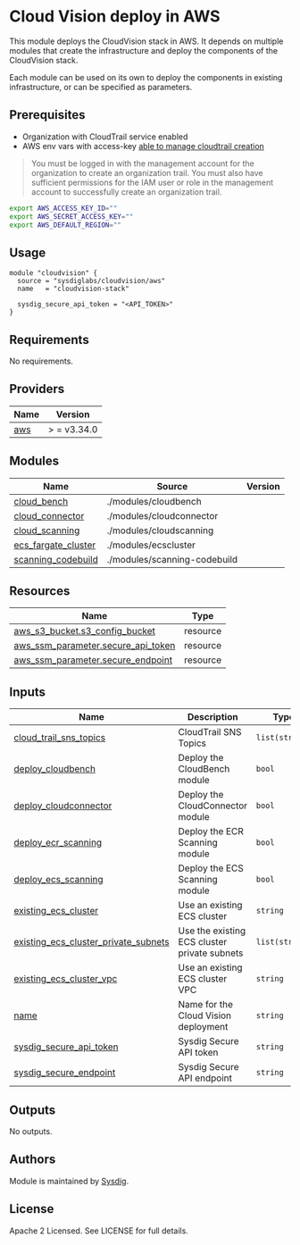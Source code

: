 # Cloud Vision deploy in AWS

This module deploys the CloudVision stack in AWS. It depends on multiple modules that create the infrastructure and
deploy the components of the CloudVision stack.

Each module can be used on its own to deploy the components in existing infrastructure, or can be specified as
parameters.

## Prerequisites

- Organization with CloudTrail service enabled
- AWS env vars with access-key [able to manage cloudtrail creation](https://docs.aws.amazon.com/awscloudtrail/latest/userguide/creating-trail-organization.html)

> You must be logged in with the management account for the organization to create an organization trail. You must also have sufficient permissions for the IAM user or role in the management account to successfully create an organization trail.

```bash
export AWS_ACCESS_KEY_ID=""
export AWS_SECRET_ACCESS_KEY=""
export AWS_DEFAULT_REGION=""
```


## Usage

```hcl
module "cloudvision" {
  source = "sysdiglabs/cloudvision/aws"
  name   = "cloudvision-stack"
  
  sysdig_secure_api_token = "<API_TOKEN>"
}
```

## Requirements

No requirements.

## Providers

| Name                                              | Version     |
| ------------------------------------------------- | ----------- |
| <a name="provider_aws"></a> [aws](#provider\_aws) | > = v3.34.0 |

## Modules

| Name                                                                                              | Source                       | Version |
| ------------------------------------------------------------------------------------------------- | ---------------------------- | ------- |
| <a name="module_cloud_bench"></a> [cloud\_bench](#module\_cloud\_bench)                           | ./modules/cloudbench         |         |
| <a name="module_cloud_connector"></a> [cloud\_connector](#module\_cloud\_connector)               | ./modules/cloudconnector     |         |
| <a name="module_cloud_scanning"></a> [cloud\_scanning](#module\_cloud\_scanning)                  | ./modules/cloudscanning      |         |
| <a name="module_ecs_fargate_cluster"></a> [ecs\_fargate\_cluster](#module\_ecs\_fargate\_cluster) | ./modules/ecscluster         |         |
| <a name="module_scanning_codebuild"></a> [scanning\_codebuild](#module\_scanning\_codebuild)      | ./modules/scanning-codebuild |         |

## Resources

| Name                                                                                                                            | Type     |
| ------------------------------------------------------------------------------------------------------------------------------- | -------- |
| [aws_s3_bucket.s3_config_bucket](https://registry.terraform.io/providers/hashicorp/aws/latest/docs/resources/s3_bucket)         | resource |
| [aws_ssm_parameter.secure_api_token](https://registry.terraform.io/providers/hashicorp/aws/latest/docs/resources/ssm_parameter) | resource |
| [aws_ssm_parameter.secure_endpoint](https://registry.terraform.io/providers/hashicorp/aws/latest/docs/resources/ssm_parameter)  | resource |

## Inputs

| Name                                                                                                                                                   | Description                                  | Type           | Default                       | Required |
| ------------------------------------------------------------------------------------------------------------------------------------------------------ | -------------------------------------------- | -------------- | ----------------------------- |:--------:|
| <a name="input_cloud_trail_sns_topics"></a> [cloud\_trail\_sns\_topics](#input\_cloud\_trail\_sns\_topics)                                             | CloudTrail SNS Topics                        | `list(string)` | n/a                           |   yes    |
| <a name="input_deploy_cloudbench"></a> [deploy\_cloudbench](#input\_deploy\_cloudbench)                                                                | Deploy the CloudBench module                 | `bool`         | `true`                        |    no    |
| <a name="input_deploy_cloudconnector"></a> [deploy\_cloudconnector](#input\_deploy\_cloudconnector)                                                    | Deploy the CloudConnector module             | `bool`         | `true`                        |    no    |
| <a name="input_deploy_ecr_scanning"></a> [deploy\_ecr\_scanning](#input\_deploy\_ecr\_scanning)                                                        | Deploy the ECR Scanning module               | `bool`         | `true`                        |    no    |
| <a name="input_deploy_ecs_scanning"></a> [deploy\_ecs\_scanning](#input\_deploy\_ecs\_scanning)                                                        | Deploy the ECS Scanning module               | `bool`         | `true`                        |    no    |
| <a name="input_existing_ecs_cluster"></a> [existing\_ecs\_cluster](#input\_existing\_ecs\_cluster)                                                     | Use an existing ECS cluster                  | `string`       | `""`                          |    no    |
| <a name="input_existing_ecs_cluster_private_subnets"></a> [existing\_ecs\_cluster\_private\_subnets](#input\_existing\_ecs\_cluster\_private\_subnets) | Use the existing ECS cluster private subnets | `list(string)` | `[]`                          |    no    |
| <a name="input_existing_ecs_cluster_vpc"></a> [existing\_ecs\_cluster\_vpc](#input\_existing\_ecs\_cluster\_vpc)                                       | Use an existing ECS cluster VPC              | `string`       | `""`                          |    no    |
| <a name="input_name"></a> [name](#input\_name)                                                                                                         | Name for the Cloud Vision deployment         | `string`       | n/a                           |   yes    |
| <a name="input_sysdig_secure_api_token"></a> [sysdig\_secure\_api\_token](#input\_sysdig\_secure\_api\_token)                                          | Sysdig Secure API token                      | `string`       | n/a                           |   yes    |
| <a name="input_sysdig_secure_endpoint"></a> [sysdig\_secure\_endpoint](#input\_sysdig\_secure\_endpoint)                                               | Sysdig Secure API endpoint                   | `string`       | `"https://secure.sysdig.com"` |    no    |

## Outputs

No outputs.

## Authors

Module is maintained by [Sysdig](https://sysdig.com).

## License

Apache 2 Licensed. See LICENSE for full details.